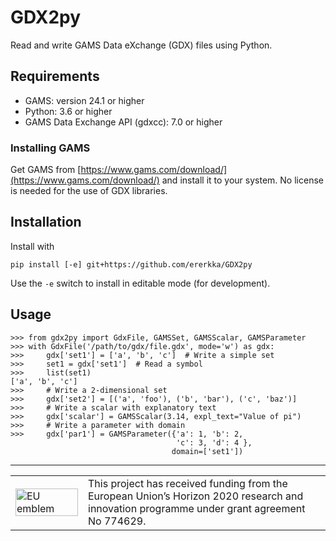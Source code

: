 # GDX2py

Read and write GAMS Data eXchange (GDX) files using Python.  

## Requirements

- GAMS: version 24.1 or higher
- Python: 3.6 or higher
- GAMS Data Exchange API (gdxcc): 7.0 or higher


### Installing GAMS

Get GAMS from [https://www.gams.com/download/](https://www.gams.com/download/) 
and install it to your system. No license is needed for the use of GDX libraries.


## Installation

Install with

    pip install [-e] git+https://github.com/ererkka/GDX2py
    
Use the `-e` switch to install in editable mode (for development).


## Usage

    >>> from gdx2py import GdxFile, GAMSSet, GAMSScalar, GAMSParameter
    >>> with GdxFile('/path/to/gdx/file.gdx', mode='w') as gdx:
    >>>     gdx['set1'] = ['a', 'b', 'c']  # Write a simple set
    >>>     set1 = gdx['set1']  # Read a symbol
    >>>     list(set1)
    ['a', 'b', 'c']
    >>>     # Write a 2-dimensional set
    >>>     gdx['set2'] = [('a', 'foo'), ('b', 'bar'), ('c', 'baz')]
    >>>     # Write a scalar with explanatory text
    >>>     gdx['scalar'] = GAMSScalar(3.14, expl_text="Value of pi")  
    >>>     # Write a parameter with domain                                     
    >>>     gdx['par1'] = GAMSParameter({'a': 1, 'b': 2,  
                                         'c': 3, 'd': 4 }, 
                                        domain=['set1'])  
 

<hr>
<center>
<table width=500px frame="none">
<tr>
<td valign="middle" width=100px>
<img src=https://europa.eu/european-union/sites/europaeu/files/docs/body/flag_yellow_low.jpg alt="EU emblem" width=100%></td>
<td valign="middle">This project has received funding from the European Union’s Horizon 2020 research and innovation programme under grant agreement No 774629.</td>
</table>
</center>
